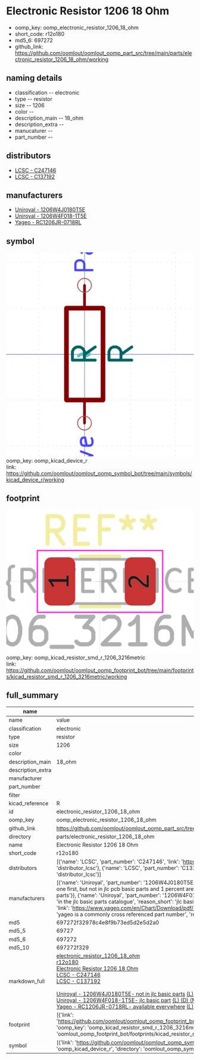 # Electronic Resistor 1206 18 Ohm

  
* oomp_key: oomp_electronic_resistor_1206_18_ohm 
* short_code: r12o180
* md5_6: 697272  
* github_link: https://github.com/oomlout/oomlout_oomp_part_src/tree/main/parts/electronic_resistor_1206_18_ohm/working  
## naming details
* classification -- electronic
* type -- resistor
* size -- 1206
* color -- 
* description_main -- 18_ohm
* description_extra -- 
* manucaturer -- 
* part_number -- 

## distributors
* [LCSC - C247146](https://lcsc.com/product-detail/C247146.html)  
* [LCSC - C137192](https://lcsc.com/product-detail/C137192.html)  

## manufacturers
* [Uniroyal - 1206W4J0180T5E]()  
* [Uniroyal - 1206W4F018-1T5E]()  
* [Yageo - RC1206JR-0718RL](https://www.yageo.com/en/Chart/Download/pdf/RC1206JR-0718RL)  

## symbol

![](symbol/0/working/working_600.png)  
oomp_key: oomp_kicad_device_r  
link: https://github.com/oomlout/oomlout_oomp_symbol_bot/tree/main/symbols/kicad_device_r/working  

## footprint

![](footprint/0/working/working_600.png)  
oomp_key: oomp_kicad_resistor_smd_r_1206_3216metric  
link: https://github.com/oomlout/oomlout_oomp_footprint_bot/tree/main/footprints/kicad_resistor_smd_r_1206_3216metric/working  

## full_summary
| name | value | 
| --- | --- | 
| name | value | 
| classification | electronic | 
| type | resistor | 
| size | 1206 | 
| color |  | 
| description_main | 18_ohm | 
| description_extra |  | 
| manufacturer |  | 
| part_number |  | 
| filter |  | 
| kicad_reference | R | 
| id | electronic_resistor_1206_18_ohm | 
| oomp_key | oomp_electronic_resistor_1206_18_ohm | 
| github_link | https://github.com/oomlout/oomlout_oomp_part_src/tree/main/parts/electronic_resistor_1206_18_ohm/working | 
| directory | parts/electronic_resistor_1206_18_ohm | 
| name | Electronic Resistor 1206 18 Ohm | 
| short_code | r12o180 | 
| distributors | [{'name': 'LCSC', 'part_number': 'C247146', 'link': 'https://lcsc.com/product-detail/C247146.html', 'id': 'distributor_lcsc'}, {'name': 'LCSC', 'part_number': 'C137192', 'link': 'https://lcsc.com/product-detail/C137192.html', 'id': 'distributor_lcsc'}] | 
| manufacturers | [{'name': 'Uniroyal', 'part_number': '1206W4J0180T5E', 'link': '', 'id': 'manufacturer_uniroyal', 'note': {'reason': 'did this one first, but not in jlc pcb basic parts and 1 percent are and they are the same price', 'reason_short': 'not in jlc basic parts'}}, {'name': 'Uniroyal', 'part_number': '1206W4F018-1T5E', 'link': '', 'id': 'manufacturer_uniroyal', 'note': {'reason': 'in the jlc basic parts catalogue', 'reason_short': 'jlc basic part'}}, {'name': 'Yageo', 'part_number': 'RC1206JR-0718RL', 'link': 'https://www.yageo.com/en/Chart/Download/pdf/RC1206JR-0718RL', 'id': 'manufacturer_yageo', 'note': {'reason': 'yageo is a commonly cross referenced part number', 'reason_short': 'available everywhere'}}] | 
| md5 | 697272f32978c4e8f9b73ed5d2e5d2a0 | 
| md5_5 | 69727 | 
| md5_6 | 697272 | 
| md5_10 | 697272f329 | 
| markdown_full | [electronic_resistor_1206_18_ohm](https://github.com/oomlout/oomlout_oomp_part_src/tree/main/parts/electronic_resistor_1206_18_ohm/working)<br>[r12o180](https://github.com/oomlout/oomlout_oomp_part_src/tree/main/parts/electronic_resistor_1206_18_ohm/working)<br>[Electronic Resistor 1206 18 Ohm](https://github.com/oomlout/oomlout_oomp_part_src/tree/main/parts/electronic_resistor_1206_18_ohm/working)<br>[LCSC - C247146<br>](https://lcsc.com/product-detail/C247146.html)[LCSC - C137192<br>](https://lcsc.com/product-detail/C137192.html)<br>[Uniroyal - 1206W4J0180T5E- not in jlc basic parts]() [(L)  ](https://www.lcsc.com/search?q=1206W4J0180T5E)[(D)  ](https://www.digikey.com/en/products?keywords=1206W4J0180T5E)[(M)  ](https://www.mouser.com/Search/Refine?Keyword=1206W4J0180T5E)[(N)  ](https://www.newark.com/search?st=1206W4J0180T5E)[(SZ)  ](https://so.szlcsc.com/global.html?k=1206W4J0180T5E)<br>[Uniroyal - 1206W4F018-1T5E- jlc basic part]() [(L)  ](https://www.lcsc.com/search?q=1206W4F018-1T5E)[(D)  ](https://www.digikey.com/en/products?keywords=1206W4F018-1T5E)[(M)  ](https://www.mouser.com/Search/Refine?Keyword=1206W4F018-1T5E)[(N)  ](https://www.newark.com/search?st=1206W4F018-1T5E)[(SZ)  ](https://so.szlcsc.com/global.html?k=1206W4F018-1T5E)<br>[Yageo - RC1206JR-0718RL- available everywhere](https://www.yageo.com/en/Chart/Download/pdf/RC1206JR-0718RL) [(L)  ](https://www.lcsc.com/search?q=RC1206JR-0718RL)[(D)  ](https://www.digikey.com/en/products?keywords=RC1206JR-0718RL)[(M)  ](https://www.mouser.com/Search/Refine?Keyword=RC1206JR-0718RL)[(N)  ](https://www.newark.com/search?st=RC1206JR-0718RL)[(SZ)  ](https://so.szlcsc.com/global.html?k=RC1206JR-0718RL)<br> | 
| footprint | [{'link': 'https://github.com/oomlout/oomlout_oomp_footprint_bot/tree/main/foootprntss/kicad_resistor_smd_r_1206_3216metric', 'oomp_key': 'oomp_kicad_resistor_smd_r_1206_3216metric', 'directory': 'oomlout_oomp_footprint_bot/footprints/kicad_resistor_smd_r_1206_3216metric//working/working.kicad_mod'}] | 
| symbol | [{'link': 'https://github.com/oomlout/oomlout_oomp_symbol_bot/tree/main/symbols/kicad_device_r', 'oomp_key': 'oomp_kicad_device_r', 'directory': 'oomlout_oomp_symbol_bot/symbols/kicad_device_r//working/working.kicad_sym'}] | 
